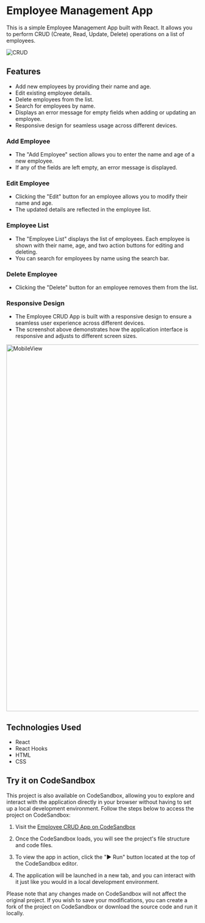 # Employee Management App

This is a simple Employee Management App built with React. It allows you to perform CRUD (Create, Read, Update, Delete) operations on a list of employees.

![CRUD](https://github.com/TulasiSingampalli/EmployeeCRUDApp_React_Hooks/assets/128671828/3a52907d-910c-4b21-b668-f367faf4ff72)

## Features

- Add new employees by providing their name and age.
- Edit existing employee details.
- Delete employees from the list.
- Search for employees by name.
- Displays an error message for empty fields when adding or updating an employee.
- Responsive design for seamless usage across different devices.

### Add Employee
- The "Add Employee" section allows you to enter the name and age of a new employee. 
- If any of the fields are left empty, an error message is displayed.

### Edit Employee
- Clicking the "Edit" button for an employee allows you to modify their name and age.
- The updated details are reflected in the employee list.

### Employee List
- The "Employee List" displays the list of employees. Each employee is shown with their name, age, and two action buttons for editing and deleting.
- You can search for employees by name using the search bar.


### Delete Employee
- Clicking the "Delete" button for an employee removes them from the list.

### Responsive Design
- The Employee CRUD App is built with a responsive design to ensure a seamless user experience across different devices.
- The screenshot above demonstrates how the application interface is responsive and adjusts to different screen sizes.

<img width="960" alt="MobileView" src="https://github.com/TulasiSingampalli/EmployeeCRUDApp_React_Hooks/assets/128671828/8fb91cee-3a93-4ccb-8a40-fc5be5b93f42">

## Technologies Used

- React
- React Hooks
- HTML
- CSS

## Try it on CodeSandbox

This project is also available on CodeSandbox, allowing you to explore and interact with the application directly in your browser without having to set up a local development environment. Follow the steps below to access the project on CodeSandbox:

1. Visit the [Employee CRUD App on CodeSandbox](https://codesandbox.io/s/employeecrudapp-react-hooks-c0rg6d) 

2. Once the CodeSandbox loads, you will see the project's file structure and code files.

3. To view the app in action, click the "▶️ Run" button located at the top of the CodeSandbox editor.

4. The application will be launched in a new tab, and you can interact with it just like you would in a local development environment.

Please note that any changes made on CodeSandbox will not affect the original project. If you wish to save your modifications, you can create a fork of the project on CodeSandbox or download the source code and run it locally.



